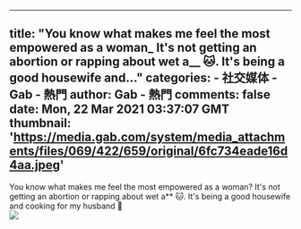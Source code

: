 
---
title: "You know what makes me feel the most empowered as a woman_ It's not getting an abortion or rapping about wet a__ 🐱. It's being a good housewife and..."
categories: 
    - 社交媒体
    - Gab - 熱門
author: Gab - 熱門
comments: false
date: Mon, 22 Mar 2021 03:37:07 GMT
thumbnail: 'https://media.gab.com/system/media_attachments/files/069/422/659/original/6fc734eade16d4aa.jpeg'
---

<div>   
You know what makes me feel the most empowered as a woman? It's not getting an abortion or rapping about wet a** 🐱. It's being a good housewife and cooking for my husband 🥰<br><img src="https://media.gab.com/system/media_attachments/files/069/422/659/original/6fc734eade16d4aa.jpeg" referrerpolicy="no-referrer">  
</div>
            